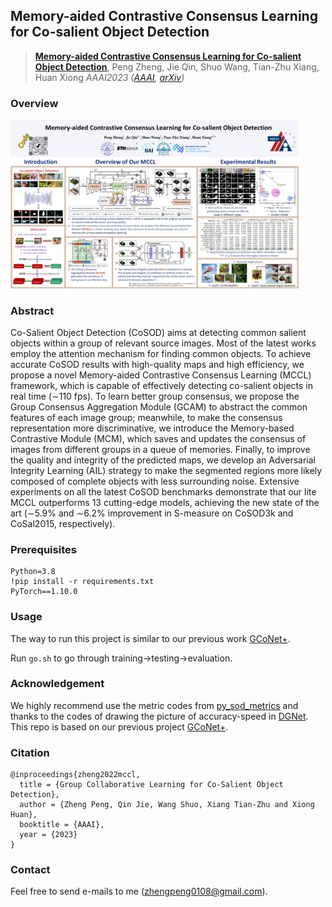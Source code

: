 ## Memory-aided Contrastive Consensus Learning for Co-salient Object Detection

> [**Memory-aided Contrastive Consensus Learning for Co-salient Object Detection**](#),
> Peng Zheng, Jie Qin, Shuo Wang, Tian-Zhu Xiang, Huan Xiong
> *AAAI2023 ([AAAI](#), [arXiv](#))*

### Overview

<img src="README.assets/paper922_poster.png" alt="paper922_poster" style="zoom:45%;" />

### Abstract

Co-Salient Object Detection (CoSOD) aims at detecting common salient objects within a group of relevant source images. Most of the latest works employ the attention mechanism for finding common objects. To achieve accurate CoSOD results with high-quality maps and high efficiency, we propose a novel Memory-aided Contrastive Consensus Learning (MCCL) framework, which is capable of effectively detecting co-salient objects in real time (∼110 fps). To learn better group consensus, we propose the Group Consensus Aggregation Module (GCAM) to abstract the common features of each image group; meanwhile, to make the consensus representation more discriminative, we introduce the Memory-based Contrastive Module (MCM), which saves and updates the consensus of images from different groups in a queue of memories. Finally, to improve the quality and integrity of the predicted maps, we develop an Adversarial Integrity Learning (AIL) strategy to make the segmented regions more likely composed of complete objects with less surrounding noise. Extensive experiments on all the latest CoSOD benchmarks demonstrate that our lite MCCL outperforms 13 cutting-edge models, achieving the new state of the art (∼5.9% and ∼6.2% improvement in S-measure on CoSOD3k and CoSal2015, respectively).

### Prerequisites

```
Python=3.8
!pip install -r requirements.txt
PyTorch==1.10.0
```

### Usage

The way to run this project is similar to our previous work [GCoNet+](https://github.com/ZhengPeng7/GCoNet_plus).

Run `go.sh` to go through training->testing->evaluation.

### Acknowledgement

We highly recommend use the metric codes from [py_sod_metrics](https://github.com/lartpang/PySODMetrics/blob/main/py_sod_metrics/sod_metrics.py) and thanks to the codes of drawing the picture of accuracy-speed in [DGNet](https://github.com/GewelsJI/DGNet). This repo is based on our previous project [GCoNet+](https://github.com/ZhengPeng7/GCoNet_plus).

### Citation

```
@inproceedings{zheng2022mccl,
  title = {Group Collaborative Learning for Co-Salient Object Detection},
  author = {Zheng Peng, Qin Jie, Wang Shuo, Xiang Tian-Zhu and Xiong Huan},
  booktitle = {AAAI},
  year = {2023}
}
```

### Contact

Feel free to send e-mails to me ([zhengpeng0108@gmail.com](mailto:zhengpeng0108@gmail.com)).